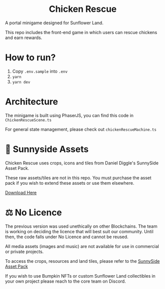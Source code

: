 <h1 align="center">Chicken Rescue</h1>

A portal minigame designed for Sunflower Land.

This repo includes the front-end game in which users can rescue chickens and earn rewards.

# How to run?

1. Copy `.env.sample` into `.env`
2. `yarn`
3. `yarn dev`

# Architecture

The minigame is built using PhaserJS, you can find this code in `ChickenRescueScene.ts`

For general state management, please check out `chickenRescueMachine.ts`

# 🎨 Sunnyside Assets

Chicken Rescue uses crops, icons and tiles from Daniel Diggle's SunnySide Asset Pack.

These raw assets/tiles are not in this repo. You must purchase the asset pack if you wish to extend these assets or use them elsewhere.

[Download Here](https://danieldiggle.itch.io/sunnyside)

# ⚖️ No Licence

The previous version was used unethically on other Blockchains. The team is working on deciding the licence that will best suit our community. Until then, the code falls under No Licence and cannot be reused.

All media assets (images and music) are not available for use in commercial or private projects.

To access the crops, resources and land tiles, please refer to the [SunnySide Asset Pack](https://danieldiggle.itch.io/sunnyside)

If you wish to use Bumpkin NFTs or custom Sunflower Land collectibles in your own project please reach to the core team on Discord.
